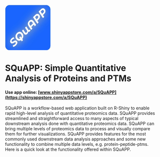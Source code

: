 ![](s309_u6ErkMiSxCU5CrsNrEadwBkOiGxyHCqhq9NZEpgr_logo_419.jpg)

# SQuAPP: Simple Quantitative Analysis of Proteins and PTMs

#### Use app online: __[www.shinyappstore.com/a/SQuAPP](https://shinyappstore.com/a/SQuAPP)__

SQuAPP is a workflow-based web application built on R-Shiny to enable rapid high-level analysis of quantitative proteomics data. SQuAPP provides streamlined and straightforward access to many aspects of typical downstream analysis done with quantitative proteomics data. SQuAPP can bring multiple levels of proteomics data to process and visually compare them for further visualizations. SQuAPP provides features for the most commonly used downstream data analysis approaches and some new functionality to combine multiple data levels, e.g. protein-peptide-ptms. Here is a quick look at the functionality offered within SQuAPP.
